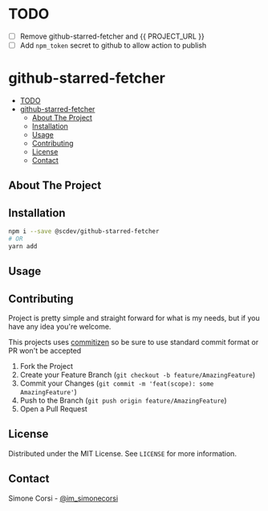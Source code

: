 # TODO

- [ ] Remove github-starred-fetcher and {{ PROJECT_URL }}
- [ ] Add `npm_token` secret to github to allow action to publish

# github-starred-fetcher

<!-- PROJECT SHIELDS -->

<!-- ![tests](https://github.com/simonecorsi/github-starred-fetcher/workflows/test/badge.svg) -->

<!-- toc -->

- [TODO](#todo)
- [github-starred-fetcher](#-project_name-)
  - [About The Project](#about-the-project)
  - [Installation](#installation)
  - [Usage](#usage)
  - [Contributing](#contributing)
  - [License](#license)
  - [Contact](#contact)

<!-- tocstop -->

## About The Project



<!-- GETTING STARTED -->

## Installation

```sh
npm i --save @scdev/github-starred-fetcher
# OR
yarn add
```

<!-- USAGE EXAMPLES -->

## Usage



<!-- CONTRIBUTING -->

## Contributing

Project is pretty simple and straight forward for what is my needs, but if you have any idea you're welcome.

This projects uses [commitizen](https://github.com/commitizen/cz-cli) so be sure to use standard commit format or PR won't be accepted

1. Fork the Project
2. Create your Feature Branch (`git checkout -b feature/AmazingFeature`)
3. Commit your Changes (`git commit -m 'feat(scope): some AmazingFeature'`)
4. Push to the Branch (`git push origin feature/AmazingFeature`)
5. Open a Pull Request

<!-- LICENSE -->

## License

Distributed under the MIT License. See `LICENSE` for more information.

<!-- CONTACT -->

## Contact

Simone Corsi - [@im_simonecorsi](https://twitter.com/im_simonecorsi)
